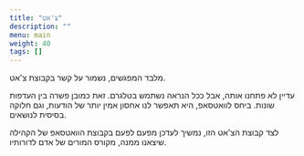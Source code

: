 ```yaml
---
title: "צ'אט"
description: ""
menu: main
weight: 40
tags: []
---
```


מלבד המפגשים, נשמור על קשר בקבוצת צ'אט.

עדיין לא פתחנו אותה, אבל ככל הנראה נשתמש בטלגרם. זאת כמובן פשרה בין העדפות שונות. ביחס לוואטסאפ, היא תאפשר לנו אחסון אמין יותר של הודעות, וגם חלוקה בסיסית לנושאים.

לצד קבוצת הצ'אט הזו, נמשיך לעדכן מפעם לפעם בקבוצת הוואטסאפ של הקהילה שיצאנו ממנה, מקורס המורים של אדם לדורותיו.
